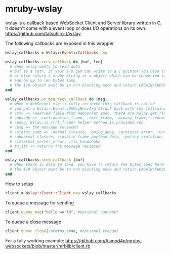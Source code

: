 # mruby-wslay

wslay is a callback based WebSocket Client and Server library written in C, it doesn't come with a event loop or does I/O operations on its own. https://github.com/tatsuhiro-t/wslay

The following callbacks are exposed in this wrapper

```ruby
wslay_callbacks = Wslay::Event::Callbacks.new

wslay_callbacks.recv_callback do |buf, len|
  # when wslay wants to read data
  # buf is a cptr, if your I/O gem can write to a C pointer you have to write at most len bytes into it
  # or else return a mruby String or a object which can be converted into a String via to_str
  # and be up to len bytes long
  # the I/O object must be in non blocking mode and return EAGAIN/EWOULDBLOCK when there is nothing to read
end

wslay_callbacks.on_msg_recv_callback do |msg|
  # when a WebSocket msg is fully recieved this callback is called
  # you get a Wslay::Event::OnMsgRecvArg Struct back with the following fields
  # :rsv => reserved field from WebSocket spec, there are Wslay.get_rsv1/2/3 helper methods
  # :opcode => :continuation_frame, :text_frame, :binary_frame, :connection_close, :ping or
  # :pong, Wslay.is_ctrl_frame? helper method is provided too
  # :msg => the message revieced
  # :status_code => :normal_closure, :going_away, :protocol_error, :unsupported_data, :no_status_rcvd,
  # :abnormal_closure, :invalid_frame_payload_data, :policy_violation, :message_too_big, :mandatory_ext,
  # :internal_server_error, :tls_handshake
  # to_str => returns the message revieced
end

wslay_callbacks.send_callback |buf|
  # when there is data to send, you have to return the bytes send here
  # the I/O object must be in non blocking mode and return EAGAIN/EWOULDBLOCK when sending would block
end
```

How to setup
```ruby
client = Wslay::Event::Client.new wslay_callbacks
```

To queue a message for sending
```ruby
client.queue_msg("hello world", #optional :opcode)
```

To queue a close message
```ruby
client.queue_close(:status_code, #optional reason)
```

For a fully working example: https://github.com/Asmod4n/mruby-websockets/blob/master/mrblib/client.rb
